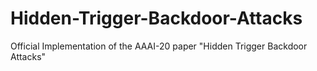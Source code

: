 # Hidden-Trigger-Backdoor-Attacks
Official Implementation of the AAAI-20 paper "Hidden Trigger Backdoor Attacks"
